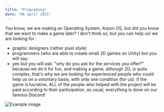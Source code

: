 ```yaml
---
title: "Programing"
date: "06 april 2021"
---
```

You know, we are making an Operating System, Arpon OS, but did you know that we want to make a game later? I don't think so, but you can help us! we are looking for :
- graphic designers (rather pixel style)
- programmers (who are able to create small 2D games on Unity)
but you will say:
- yes but you will ask: "why do you ask for the services you offer?"
because we do it for fun, and making a game, although 2D, is quite complex, that's why we are looking for experienced people who could help us on a voluntary basis,
with only one condition (for us):
if the game is lucrative, ALL of the people who helped with the project will be paid according to their participation.
as usual, everything is done on our famous Discord!

![Example image](https://www.gamersyde.com/news_nos_videos_switch_de_cave_story_-19335.jpg)
